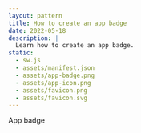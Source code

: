 ```yaml
---
layout: pattern
title: How to create an app badge
date: 2022-05-18
description: |
  Learn how to create an app badge.
static:
  - sw.js
  - assets/manifest.json
  - assets/app-badge.png
  - assets/app-icon.png
  - assets/favicon.png
  - assets/favicon.svg
---
```


App badge